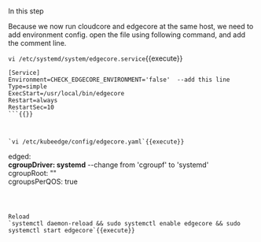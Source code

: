 #  
In this step 

Because we now run cloudcore and edgecore at the same host, we need to add environment config. open the file using following command, and add the comment line.

`vi /etc/systemd/system/edgecore.service`{{execute}}  

```
[Service]  
Environment=CHECK_EDGECORE_ENVIRONMENT='false'  --add this line   
Type=simple  
ExecStart=/usr/local/bin/edgecore  
Restart=always  
RestartSec=10
```{{}}     



`vi /etc/kubeedge/config/edgecore.yaml`{{execute}}     

```   
edged:  
    **cgroupDriver: systemd**  --change from 'cgroupf' to 'systemd'  
    cgroupRoot: ""  
    cgroupsPerQOS: true  
```{{}}  
      
      
      
Reload  
`systemctl daemon-reload && sudo systemctl enable edgecore && sudo systemctl start edgecore`{{execute}}

